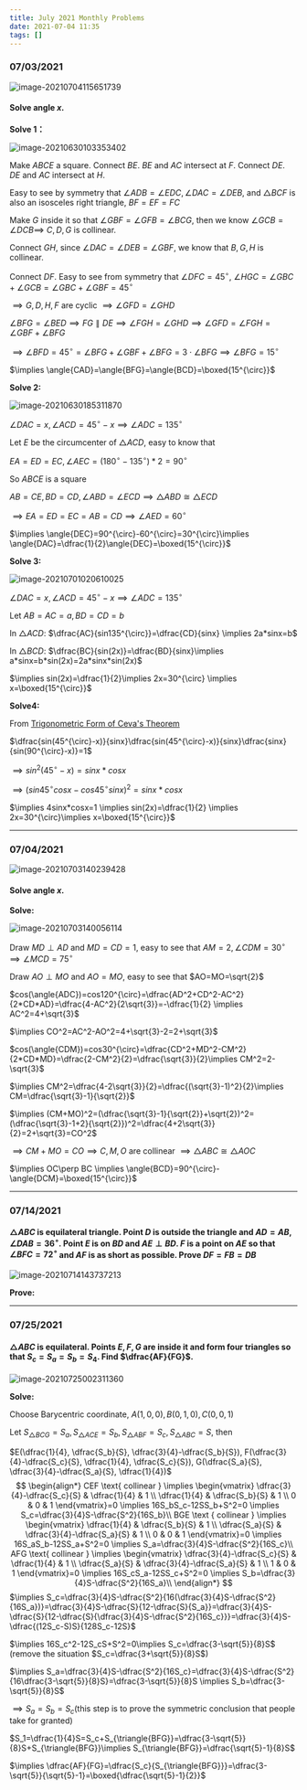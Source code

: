 ```yaml
---
title: July 2021 Monthly Problems
date: 2021-07-04 11:35
tags: []
---
```


### 07/03/2021

![image-20210704115651739](/assets/images/2021-07/image-20210704115651739.png)

#### Solve angle $x$.

**Solve 1：**

![image-20210630103353402](/assets/images/2021-07/image-20210630103353402.png)

Make $ABCE$ a square. Connect $BE$. $BE$ and $AC$ intersect at $F$. Connect $DE$. $DE$ and $AC$ intersect at $H$.

Easy to see by symmetry that $\angle{ADB}=\angle{EDC}, \angle{DAC}=\angle{DEB}$, and $\triangle{BCF}$ is also an isosceles right triangle, $BF=EF=FC$

Make $G$ inside it so that $\angle{GBF}=\angle{GFB}=\angle{BCG}$, then we know $\angle{GCB}=\angle{DCB} \implies$ $C,D,G$ is collinear.

Connect $GH$, since $\angle{DAC}=\angle{DEB}=\angle{GBF}$, we know that $B,G,H$ is collinear.

Connect $DF$. Easy to see from symmetry that $\angle{DFC}=45^{\circ}$, $\angle{HGC}=\angle{GBC}+\angle{GCB}=\angle{GBC}+\angle{GBF}=45^{\circ}$

$\implies G,D,H,F$ are cyclic $\implies \angle{GFD}=\angle{GHD}$

$\angle{BFG}=\angle{BED} \implies FG \parallel DE \implies \angle{FGH}=\angle{GHD} \implies \angle{GFD}=\angle{FGH}=\angle{GBF}+\angle{BFG}$

$\implies \angle{BFD}=45^{\circ}=\angle{BFG}+\angle{GBF}+\angle{BFG}=3\cdot\angle{BFG} \implies \angle{BFG}=15^{\circ}$

$\implies \angle{CAD}=\angle{BFG}=\angle{BCD}=\boxed{15^{\circ}}$

**Solve 2:**

![image-20210630185311870](/assets/images/2021-07/image-20210630185311870.png)

$\angle{DAC}=x, \angle{ACD}=45^{\circ}-x \implies \angle{ADC}=135^{\circ}$

Let $E$ be the circumcenter of $\triangle{ACD}$, easy to know that

$EA=ED=EC, \angle{AEC}=(180^{\circ}-135^{\circ}) * 2=90^{\circ}$

So $ABCE$ is a square

$AB=CE, BD=CD, \angle{ABD}=\angle{ECD} \implies \triangle{ABD} \cong \triangle{ECD}$

$\implies EA=ED=EC=AB=CD \implies \angle{AED}=60^{\circ}$

$\implies \angle{DEC}=90^{\circ}-60^{\circ}=30^{\circ}\implies \angle{DAC}=\dfrac{1}{2}\angle{DEC}=\boxed{15^{\circ}}$

**Solve 3:**

![image-20210701020610025](/assets/images/2021-07/image-20210701020610025.png)

$\angle{DAC}=x, \angle{ACD}=45^{\circ}-x \implies \angle{ADC}=135^{\circ}$

Let $AB=AC=a, BD=CD=b$

In $\triangle{ACD}$: $\dfrac{AC}{sin135^{\circ}}=\dfrac{CD}{sinx} \implies 2a*sinx=b$

In $\triangle{BCD}$: $\dfrac{BC}{sin(2x)}=\dfrac{BD}{sinx}\implies a*sinx=b*sin(2x)=2a*sinx*sin(2x)$

$\implies sin(2x)=\dfrac{1}{2}\implies 2x=30^{\circ} \implies x=\boxed{15^{\circ}}$

**Solve4:**

From [Trigonometric Form of Ceva's Theorem](https://www.cut-the-knot.org/triangle/TrigCeva.shtml)

$\dfrac{sin(45^{\circ}-x)}{sinx}\dfrac{sin(45^{\circ}-x)}{sinx}\dfrac{sinx}{sin(90^{\circ}-x)}=1$

$\implies sin^2(45^{\circ}-x)=sinx*cosx$

$\implies (sin45^{\circ}cosx-cos45^{\circ}sinx)^2=sinx*cosx$

$\implies 4sinx*cosx=1 \implies sin(2x)=\dfrac{1}{2} \implies 2x=30^{\circ}\implies x=\boxed{15^{\circ}}$

---

### 07/04/2021

![image-20210703140239428](/assets/images/2021-07/image-20210703140239428.png)

#### Solve angle $x$.

**Solve:**

![image-20210703140056114](/assets/images/2021-07/image-20210703140056114.png)

Draw $MD \perp AD$ and $MD=CD=1$, easy to see that $AM=2, \angle{CDM}=30^{\circ} \implies \angle{MCD}=75^{\circ}$

Draw $AO\perp MO$ and $AO=MO$, easy to see that $AO=MO=\sqrt{2}$

$cos(\angle{ADC})=cos120^{\circ}=\dfrac{AD^2+CD^2-AC^2}{2*CD*AD}=\dfrac{4-AC^2}{2\sqrt{3}}=-\dfrac{1}{2} \implies AC^2=4+\sqrt{3}$

$\implies CO^2=AC^2-AO^2=4+\sqrt{3}-2=2+\sqrt{3}$

$cos(\angle{CDM})=cos30^{\circ}=\dfrac{CD^2+MD^2-CM^2}{2*CD*MD}=\dfrac{2-CM^2}{2}=\dfrac{\sqrt{3}}{2}\implies CM^2=2-\sqrt{3}$

$\implies CM^2=\dfrac{4-2\sqrt{3}}{2}=\dfrac{(\sqrt{3}-1)^2}{2}\implies CM=\dfrac{\sqrt{3}-1}{\sqrt{2}}$

$\implies (CM+MO)^2=(\dfrac{\sqrt{3}-1}{\sqrt{2}}+\sqrt{2})^2=(\dfrac{\sqrt{3}-1+2}{\sqrt{2}})^2=\dfrac{4+2\sqrt{3}}{2}=2+\sqrt{3}=CO^2$

$\implies CM+MO=CO \implies C,M,O$ are collinear $\implies \triangle{ABC}\cong \triangle{AOC}$

$\implies OC\perp BC \implies \angle{BCD}=90^{\circ}-\angle{DCM}=\boxed{15^{\circ}}$

---

### 07/14/2021

#### $\triangle{ABC}$ is equilateral triangle. Point $D$ is outside the triangle and $AD=AB, \angle{DAB}=36^{\circ}$. Point $E$ is on $BD$ and $AE\perp BD$. $F$ is a point on $AE$ so that $\angle{BFC}=72^{\circ}$ and $AF$ is as short as possible. Prove $DF=FB=DB$

![image-20210714143737213](/assets/images/2021-07/image-20210714143737213.png)

**Prove:**

---

### 07/25/2021

#### $\triangle{ABC}$ is equilateral. Points $E,F,G$ are inside it and form four triangles so that $S_c=S_a=S_b=S_4$. Find $\dfrac{AF}{FG}$.

![image-20210725002311360](/assets/images/2021-07/image-20210725002311360.png)

**Solve:**

Choose Barycentric coordinate, $A(1,0,0), B(0,1,0), C(0,0,1)$

Let $S_{\triangle{BCG}}=S_a, S_{\triangle{ACE}}=S_b, S_{\triangle{ABF}}=S_c, S_{\triangle{ABC}}=S$, then

$E(\dfrac{1}{4}, \dfrac{S_b}{S}, \dfrac{3}{4}-\dfrac{S_b}{S}), F(\dfrac{3}{4}-\dfrac{S_c}{S}, \dfrac{1}{4}, \dfrac{S_c}{S}), G(\dfrac{S_a}{S}, \dfrac{3}{4}-\dfrac{S_a}{S}, \dfrac{1}{4})$​
$$
\begin{align*}
 CEF \text{ collinear } \implies \begin{vmatrix} \dfrac{3}{4}-\dfrac{S_c}{S} & \dfrac{1}{4} & 1 \\ \dfrac{1}{4} & \dfrac{S_b}{S} & 1 \\ 0 & 0 & 1 \end{vmatrix}=0 \implies 16S_bS_c-12SS_b+S^2=0 \implies S_c=\dfrac{3}{4}S-\dfrac{S^2}{16S_b}\\
 BGE \text { collinear } \implies \begin{vmatrix} \dfrac{1}{4} & \dfrac{S_b}{S} & 1 \\ \dfrac{S_a}{S} & \dfrac{3}{4}-\dfrac{S_a}{S} & 1 \\ 0 & 0 & 1 \end{vmatrix}=0 \implies 16S_aS_b-12SS_a+S^2=0 \implies S_a=\dfrac{3}{4}S-\dfrac{S^2}{16S_c}\\
 AFG \text{ collinear } \implies \begin{vmatrix} \dfrac{3}{4}-\dfrac{S_c}{S} & \dfrac{1}{4} & 1 \\ \dfrac{S_a}{S} & \dfrac{3}{4}-\dfrac{S_a}{S} & 1 \\ 1 & 0 & 1 \end{vmatrix}=0 \implies 16S_cS_a-12SS_c+S^2=0 \implies S_b=\dfrac{3}{4}S-\dfrac{S^2}{16S_a}\\
\end{align*}
$$
$\implies S_c=\dfrac{3}{4}S-\dfrac{S^2}{16(\dfrac{3}{4}S-\dfrac{S^2}{16S_a})}=\dfrac{3}{4}S-\dfrac{S}{12-\dfrac{S}{S_a}}=\dfrac{3}{4}S-\dfrac{S}{12-\dfrac{S}{\dfrac{3}{4}S-\dfrac{S^2}{16S_c}}}=\dfrac{3}{4}S-\dfrac{(12S_c-S)S}{128S_c-12S}$

$\implies 16S_c^2-12S_cS+S^2=0\implies S_c=\dfrac{3-\sqrt{5}}{8}S$ (remove the situation $S_c=\dfrac{3+\sqrt{5}}{8}S$)​

$\implies S_a=\dfrac{3}{4}S-\dfrac{S^2}{16S_c}=\dfrac{3}{4}S-\dfrac{S^2}{16\dfrac{3-\sqrt{5}}{8}S}=\dfrac{3-\sqrt{5}}{8}S \implies S_b=\dfrac{3-\sqrt{5}}{8}S$​

$\implies S_a=S_b=S_c$​ (this step is to prove the symmetric conclusion that people take for granted)

$S_1=\dfrac{1}{4}S=S_c+S_{\triangle{BFG}}=\dfrac{3-\sqrt{5}}{8}S+S_{\triangle{BFG}}\implies S_{\triangle{BFG}}=\dfrac{\sqrt{5}-1}{8}S$

$\implies \dfrac{AF}{FG}=\dfrac{S_c}{S_{\triangle{BFG}}}=\dfrac{3-\sqrt{5}}{\sqrt{5}-1}=\boxed{\dfrac{\sqrt{5}-1}{2}}$​​

